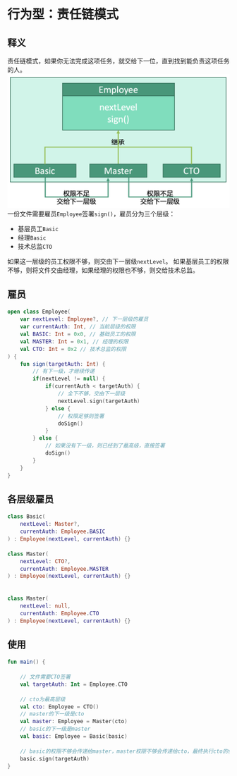 # 行为型：责任链模式


## 释义
责任链模式，如果你无法完成这项任务，就交给下一位，直到找到能负责这项任务的人。
![c87aba7e6e835ff055787e943123758c](行为型：责任链模式.resources/97FB9320-29C8-47DB-A762-365C74848B84.png "责任链模式")
一份文件需要雇员`Employee`签署`sign()`，雇员分为三个层级：
* 基层员工`Basic`
* 经理`Basic`
* 技术总监`CTO`

如果这一层级的员工权限不够，则交由下一层级`nextLevel`。
如果基层员工的权限不够，则将文件交由经理，如果经理的权限也不够，则交给技术总监。

## 雇员
```kotlin
open class Employee(
    var nextLevel: Employee?, // 下一层级的雇员
    var currentAuth: Int, // 当前层级的权限
    val BASIC: Int = 0x0, // 基础员工的权限
    val MASTER: Int = 0x1, // 经理的权限
    val CTO: Int = 0x2 // 技术总监的权限
) { 
    fun sign(targetAuth: Int) {
        // 有下一级，才继续传递
        if(nextLevel != null) { 
            if(currentAuth < targetAuth) {
                // 全下不够，交由下一层级
                nextLevel.sign(targetAuth)
            } else {
                // 权限足够则签署
                doSign()
            }
        } else {
            // 如果没有下一级，则已经到了最高级，直接签署
            doSign()
        }
    }
}
```

## 各层级雇员
```kotlin
class Basic(
    nextLevel: Master?,
    currentAuth: Employee.BASIC
) : Employee(nextLevel, currentAuth) {}

class Master(
    nextLevel: CTO?,
    currentAuth: Employee.MASTER
) : Employee(nextLevel, currentAuth) {}


class Master(
    nextLevel: null,
    currentAuth: Employee.CTO
) : Employee(nextLevel, currentAuth) {}
```

## 使用
```kotlin
fun main() {

    // 文件需要CTO签署
    val targetAuth: Int = Employee.CTO
    
    // cto为最高层级
    val cto: Employee = CTO()
    // master的下一级是cto
    val master: Employee = Master(cto)
    // basic的下一级是master
    val basic: Employee = Basic(basic)
    
    // basic的权限不够会传递给master，master权限不够会传递给cto，最终执行cto的sign()
    basic.sign(targetAuth) 
}
```


